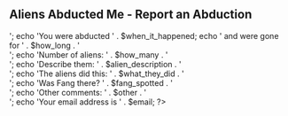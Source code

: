 <!DOCTYPE HTML>
<html>
<head>
  <title>Aliens Abducted Me - Report an Abduction</title>
</head>
<body>
  <h2>Aliens Abducted Me - Report an Abduction</h2>
  
 <?php
  $first_name = $_POST['firstname'];
  $last_name = $_POST['lastname'];
  $when_it_happened = $_POST['whenithappened'];
  $how_long = $_POST['howlong'];
  $how_many = $_POST['howmany'];
  $alien_description = $_POST['aliendescription'];
  $what_they_did = $_POST['whattheydid'];
  $fang_spotted = $_POST['fangspotted'];
  $email = $_POST['email'];
  $other = $_POST['other'];
  
  $dbc = mysqli_connect('localhost','root','root','aliendatabase') or die('Error connecting to MySQL server.');
  $query = "insert into alien_abduction (first_name,last_name,when_it_happened,how_long,how_many,alien_description,".
    "what_they_did,fang_spotted,other,email)".
	"values ('$first_name', '$last_name', '$when_it_happened', '$how_long', '$how_many', " .
    "'$alien_description', '$what_they_did', '$fang_spotted', '$other', '$email')";
  
  $result = mysqli_query($dbc,$query) or die('Error querying database.');
  mysqli_close($dbc);
  
  echo 'Thanks for submitting the form.<br />';
  echo 'You were abducted ' . $when_it_happened;
  echo ' and were gone for ' . $how_long . '<br />';
  echo 'Number of aliens: ' . $how_many . '<br />';
  echo 'Describe them: ' . $alien_description . '<br />';
  echo 'The aliens did this: ' . $what_they_did . '<br />';
  echo 'Was Fang there? ' . $fang_spotted . '<br />';
  echo 'Other comments: ' . $other . '<br />';
  echo 'Your email address is ' . $email;
?>

</body>
</html>
